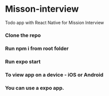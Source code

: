 # Misson-interview
Todo app with React Native for Mission Interview

### Clone the repo
### Run npm i from root folder
### Run expo start

### To view app on a device - iOS or Android
### You can use a expo app.

